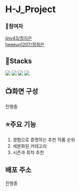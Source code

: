 # H-J_Project
### 💁참여자

[jiny43/정지은](https://github.com/jiny43)
<br>
[heeeun1207/정희은](https://github.com/heeeun1207)

## 🧰Stacks
<img src="https://img.shields.io/badge/React-61DAFB?style=for-the-badge&logo=React&logoColor=white">
<img src="https://img.shields.io/badge/JavaScript-F7DF1E?style=for-the-badge&logo=JavaScript&logoColor=white">
<img src="https://img.shields.io/badge/node.js-339933?style=for-the-badge&logo=node.js&logoColor=white">
<img src="https://img.shields.io/badge/express-000000?style=for-the-badge&logo=expresslogoColor=white">

## 📺화면 구성
진행중

## ⭐주요 기능
1. 경험으로 증명하는 추천 작품 순위
2. 세분화된 카테고리
3. 시즌과 회차 추천

## 배포 주소
진행중
